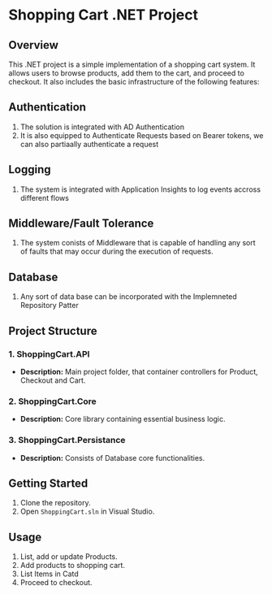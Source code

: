 # Shopping Cart .NET Project

## Overview

This .NET project is a simple implementation of a shopping cart system. It allows users to browse products, add them to the cart, and proceed to checkout. It also includes the basic infrastructure of the following features:

## Authentication

1. The solution is integrated with AD Authentication
2. It is also equipped to Authenticate Requests based on Bearer tokens, we can also partiaally authenticate a request

## Logging

1. The system is integrated with Application Insights to log events accross different flows

## Middleware/Fault Tolerance

1. The system conists of Middleware that is capable of handling any sort of faults that may occur during the execution of requests. 

## Database

1. Any sort of data base can be incorporated with the Implemneted Repository Patter

## Project Structure

### 1. **ShoppingCart.API**
   - **Description:** Main project folder, that container controllers for Product, Checkout and Cart.

### 2. **ShoppingCart.Core**
   - **Description:** Core library containing essential business logic.

### 3. **ShoppingCart.Persistance**
   - **Description:** Consists of Database core functionalities.

## Getting Started

1. Clone the repository.
2. Open `ShoppingCart.sln` in Visual Studio.

## Usage

1. List, add or update Products.
2. Add products to shopping cart.
3. List Items in Catd
3. Proceed to checkout.
